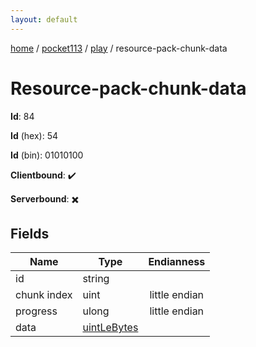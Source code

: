 ```yaml
---
layout: default
---
```


[home](/)  /  [pocket113](/protocol/pocket113)  /  [play](/protocol/pocket113/play)  /  resource-pack-chunk-data

# Resource-pack-chunk-data

**Id**: 84

**Id** (hex): 54

**Id** (bin): 01010100

**Clientbound**: ✔️

**Serverbound**: ✖️

## Fields

Name | Type | Endianness
---|---|:---:
id | string | 
chunk index | uint | little endian
progress | ulong | little endian
data | [uintLeBytes](/protocol/pocket113/arrays) | 

